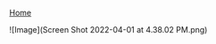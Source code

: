 [Home](https://dledermann.github.io/cse15l-lab-reports/)

![Image](Screen Shot 2022-04-01 at 4.38.02 PM.png)
